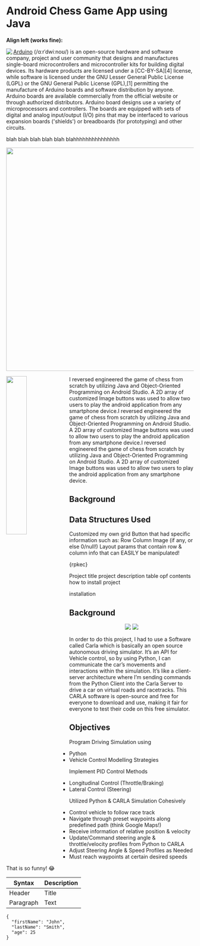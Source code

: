 # Android Chess Game App using Java



**Align left (works fine):**
<p align="center">
  <img align="left" src="https://github.com/YusufWong/My-Portfolio/tree/main/Projects/Chess-Game-App-Project/Chess_Game_Demo.gif"/>

[Arduino](https://en.wikipedia.org/wiki/Arduino) (/ɑːrˈdwiːnoʊ/) is an open-source hardware and software company, project and user community that designs and manufactures single-board microcontrollers and microcontroller kits for building digital devices. Its hardware products are licensed under a [CC-BY-SA][4] license, while software is licensed under the GNU Lesser General Public License (LGPL) or the GNU General Public License (GPL),[1] permitting the manufacture of Arduino boards and software distribution by anyone. Arduino boards are available commercially from the official website or through authorized distributors. Arduino board designs use a variety of microprocessors and controllers. The boards are equipped with sets of digital and analog input/output (I/O) pins that may be interfaced to various expansion boards ('shields') or breadboards (for prototyping) and other circuits.

</p>


blah blah blah
blah blah blahhhhhhhhhhhhhhh


<p align="center">
  <a href="https://github.com/YusufWong/My-Portfolio/tree/main/Projects/Chess-Game-App-Project/Chess_Game_Demo.gif">
    <img src="https://github.com/YusufWong/My-Portfolio/tree/main/Projects/Chess-Game-App-Project/Chess_Game_Demo.gif" width="600">
  </a>
</p>




<img align="left" width="33%" src="https://github.com/YusufWong/My-Portfolio/tree/main/Projects/Chess-Game-App-Project/Chess_Game_Demo.gif">I reversed engineered the game of chess from scratch by utilizing Java and Object-Oriented Programming on Android Studio. A 2D array of customized Image buttons was used to allow two users to play the android application from any smartphone device.I reversed engineered the game of chess from scratch by utilizing Java and Object-Oriented Programming on Android Studio. A 2D array of customized Image buttons was used to allow two users to play the android application from any smartphone device.I reversed engineered the game of chess from scratch by utilizing Java and Object-Oriented Programming on Android Studio. A 2D array of customized Image buttons was used to allow two users to play the android application from any smartphone device.









## Background

## Data Structures Used
Customized my own grid Button that had specific information such as:
Row
Column
Image (if any, or else 0/null!)
Layout params that contain row & column info that can EASILY be manipulated!

{rpkec}

Project title
project description
table opf contents
how to install project

installation










## Background

<p align="center">
  <img src="C:\Users\yusuf\My-Portfolio\Projects\SelfDrivingVehicleControlModeling-Proj\images\CARLA_logo.jpg" />
  <img src="C:\Users\yusuf\My-Portfolio\Projects\SelfDrivingVehicleControlModeling-Proj\images\CARLA_carDriving.png" />
</p>


In order to do this project, I had to use a Software called Carla which is basically an open source autonomous driving simulator. It’s an API for Vehicle control, so by using Python, I can communicate the car’s movements and interactions within the simulation. It’s like a client-server architecture where I’m sending commands from the Python Client into the Carla Server to drive a car on virtual roads and racetracks. This CARLA software is open-source and free for everyone to download and use, making it fair for everyone to test their code on this free simulator.

## Objectives
Program Driving Simulation using 
- Python
- Vehicle Control Modelling Strategies

Implement PID Control Methods
- Longitudinal Control (Throttle/Braking)
- Lateral Control (Steering)

Utilized Python & CARLA Simulation Cohesively
- Control vehicle to follow race track
- Navigate through preset waypoints along predefined path (think Google Maps!)
- Receive information of relative position & velocity 
- Update/Command steering angle & throttle/velocity profiles from Python to CARLA
- Adjust Steering Angle & Speed Profiles as Needed
- Must reach waypoints at certain desired speeds




 That is so funny! :joy: 


| Syntax | Description |
| ----------- | ----------- |
| Header | Title |
| Paragraph | Text | 



```
{
  "firstName": "John",
  "lastName": "Smith",
  "age": 25
}
``` 

